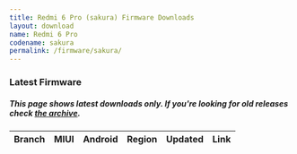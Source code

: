 ```yaml
---
title: Redmi 6 Pro (sakura) Firmware Downloads
layout: download
name: Redmi 6 Pro
codename: sakura
permalink: /firmware/sakura/
---
```


### Latest Firmware
##### This page shows latest downloads only. If you're looking for old releases check [the archive](/archive/firmware/sakura/).

<div class="table-responsive-md" id="table-wrapper">
<table id="firmware" class="compact table table-striped table-hover table-sm">
    <thead class="thead-dark">
        <tr>
            <th>Branch</th>
            <th>MIUI</th>
            <th>Android</th>
            <th>Region</th>
            <th>Updated</th>
            <th>Link</th>
        </tr>
    </thead>
    <script>loadFirmwareDownloads('sakura', 'latest')</script>
</table>
</div>
